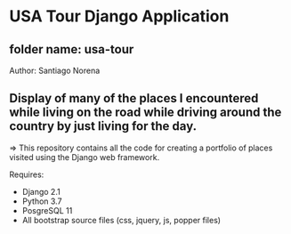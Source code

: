 # USA Tour Django Application

## folder name: usa-tour

Author: Santiago Norena

Display of many of the places I encountered while living on the road while driving around the country by just living for the day.
------------------------------------------------------------------------------------------------
=> This repository contains all the code for creating a portfolio of places visited using the Django web framework.


Requires:
- Django 2.1
- Python 3.7
- PosgreSQL 11
- All bootstrap source files (css, jquery, js, popper files)
